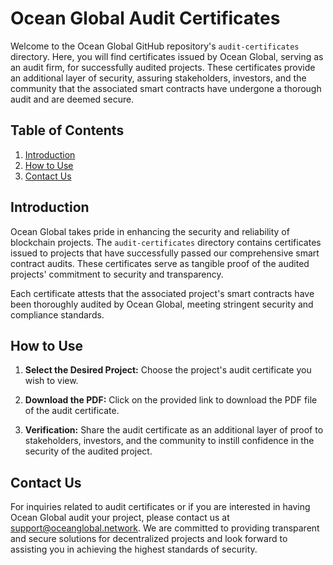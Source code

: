 # Ocean Global Audit Certificates

Welcome to the Ocean Global GitHub repository's `audit-certificates` directory. Here, you will find certificates issued by Ocean Global, serving as an audit firm, for successfully audited projects. These certificates provide an additional layer of security, assuring stakeholders, investors, and the community that the associated smart contracts have undergone a thorough audit and are deemed secure.

## Table of Contents

1. [Introduction](#introduction)
2. [How to Use](#how-to-use)
3. [Contact Us](#contact-us)

## Introduction

Ocean Global takes pride in enhancing the security and reliability of blockchain projects. The `audit-certificates` directory contains certificates issued to projects that have successfully passed our comprehensive smart contract audits. These certificates serve as tangible proof of the audited projects' commitment to security and transparency.

Each certificate attests that the associated project's smart contracts have been thoroughly audited by Ocean Global, meeting stringent security and compliance standards.

## How to Use

1. **Select the Desired Project:**
   Choose the project's audit certificate you wish to view.

2. **Download the PDF:**
   Click on the provided link to download the PDF file of the audit certificate.

3. **Verification:**
   Share the audit certificate as an additional layer of proof to stakeholders, investors, and the community to instill confidence in the security of the audited project.

## Contact Us

For inquiries related to audit certificates or if you are interested in having Ocean Global audit your project, please contact us at [support@oceanglobal.network](mailto:support@oceanglobal.network). We are committed to providing transparent and secure solutions for decentralized projects and look forward to assisting you in achieving the highest standards of security.
